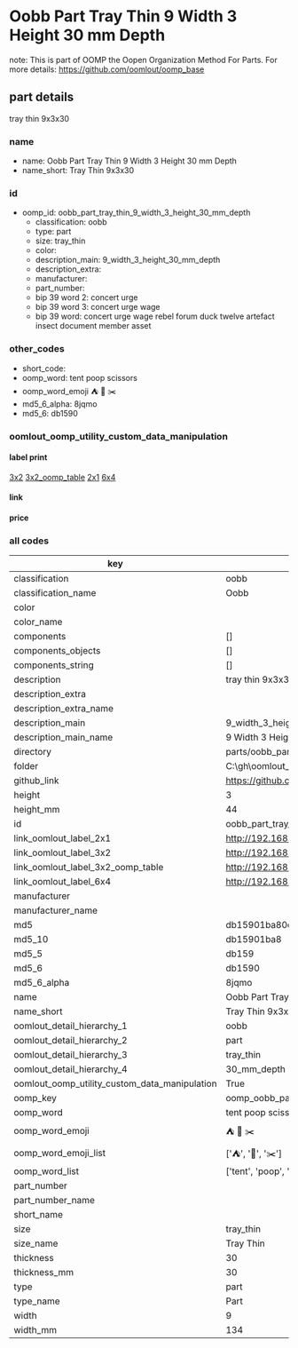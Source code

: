 # Oobb Part Tray Thin 9 Width 3 Height 30 mm Depth  

note: This is part of OOMP the Oopen Organization Method For Parts. For more details: https://github.com/oomlout/oomp_base

##  part details
  



tray thin 9x3x30



### name
* name: Oobb Part Tray Thin 9 Width 3 Height 30 mm Depth
* name_short: Tray Thin 9x3x30 
### id
* oomp_id: oobb_part_tray_thin_9_width_3_height_30_mm_depth
  * classification: oobb
  * type: part
  * size: tray_thin
  * color: 
  * description_main: 9_width_3_height_30_mm_depth
  * description_extra: 
  * manufacturer: 
  * part_number: 
  * bip 39 word 2: concert urge
  * bip 39 word 3: concert urge wage
  * bip 39 word: concert urge wage rebel forum duck twelve artefact insect document member asset

### other_codes
* short_code: 
* oomp_word: tent poop scissors
* oomp_word_emoji :tent: :poop: :scissors:
* md5_6_alpha: 8jqmo
* md5_6: db1590






### oomlout_oomp_utility_custom_data_manipulation
#### label print
[3x2](http://192.168.1.245:1112/?label=oomp%208jqmo)
[3x2_oomp_table](http://192.168.1.108:1112/?label=oomp%208jqmo)
[2x1](http://192.168.1.242:1112/?label=oomp%208jqmo)
[6x4](http://192.168.1.55:1112/?label=oomp%208jqmo)    

#### link

                              

#### price







### all codes 
| key | value |  
| --- | --- |  
| classification | oobb |  
| classification_name | Oobb |  
| color |  |  
| color_name |  |  
| components | [] |  
| components_objects | [] |  
| components_string | [] |  
| description | tray thin 9x3x30 |  
| description_extra |  |  
| description_extra_name |  |  
| description_main | 9_width_3_height_30_mm_depth |  
| description_main_name | 9 Width 3 Height 30 mm Depth |  
| directory | parts/oobb_part_tray_thin_9_width_3_height_30_mm_depth |  
| folder | C:\gh\oomlout_oobb_version_4_generated_parts\things\oobb_part_tray_thin_9_width_3_height_30_mm_depth |  
| github_link | https://github.com/oomlout/oomlout_oomp_part_src/tree/main/parts/oobb_part_tray_thin_9_width_3_height_30_mm_depth |  
| height | 3 |  
| height_mm | 44 |  
| id | oobb_part_tray_thin_9_width_3_height_30_mm_depth |  
| link_oomlout_label_2x1 | http://192.168.1.242:1112/?label=oomp%208jqmo |  
| link_oomlout_label_3x2 | http://192.168.1.245:1112/?label=oomp%208jqmo |  
| link_oomlout_label_3x2_oomp_table | http://192.168.1.108:1112/?label=oomp%208jqmo |  
| link_oomlout_label_6x4 | http://192.168.1.55:1112/?label=oomp%208jqmo |  
| manufacturer |  |  
| manufacturer_name |  |  
| md5 | db15901ba80cfd610f2ddb33ec7bd975 |  
| md5_10 | db15901ba8 |  
| md5_5 | db159 |  
| md5_6 | db1590 |  
| md5_6_alpha | 8jqmo |  
| name | Oobb Part Tray Thin 9 Width 3 Height 30 mm Depth |  
| name_short | Tray Thin 9x3x30  |  
| oomlout_detail_hierarchy_1 | oobb |  
| oomlout_detail_hierarchy_2 | part |  
| oomlout_detail_hierarchy_3 | tray_thin |  
| oomlout_detail_hierarchy_4 | 30_mm_depth |  
| oomlout_oomp_utility_custom_data_manipulation | True |  
| oomp_key | oomp_oobb_part_tray_thin_9_width_3_height_30_mm_depth |  
| oomp_word | tent poop scissors |  
| oomp_word_emoji | :tent: :poop: :scissors: |  
| oomp_word_emoji_list | [':tent:', ':poop:', ':scissors:'] |  
| oomp_word_list | ['tent', 'poop', 'scissors'] |  
| part_number |  |  
| part_number_name |  |  
| short_name |  |  
| size | tray_thin |  
| size_name | Tray Thin |  
| thickness | 30 |  
| thickness_mm | 30 |  
| type | part |  
| type_name | Part |  
| width | 9 |  
| width_mm | 134 |  
